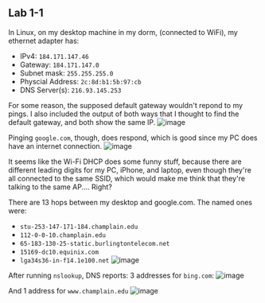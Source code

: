 ## Lab 1-1
In Linux, on my desktop machine in my dorm, (connected to WiFi), my ethernet adapter has:
- IPv4: `184.171.147.46`
- Gateway: `184.171.147.0`
- Subnet mask: `255.255.255.0`
- Physcial Address: `2c:8d:b1:5b:97:cb`
- DNS Server(s): `216.93.145.253`

For some reason, the supposed default gateway wouldn't repond to my pings. I also included the output of both ways that I thought to find the default gateway, and both show the same IP.
![image](https://user-images.githubusercontent.com/12242178/188230843-5b589229-b5f2-43c5-8875-1804fae8b403.png)

Pinging `google.com`, though, does respond, which is good since my PC does have an internet connection.
![image](https://user-images.githubusercontent.com/12242178/188231115-40e6277a-a2fd-4ff3-a006-1da8161c8832.png)

It seems like the Wi-Fi DHCP does some funny stuff, because there are different leading digits for my PC, iPhone, and laptop, even though they're all connected to the same SSID, which would make me think that they're talking to the same AP.... Right?

There are 13 hops between my desktop and google.com.
The named ones were:
- `stu-253-147-171-184.champlain.edu`
- `112-0-0-10.champlain.edu`
- `65-183-130-25-static.burlingtontelecom.net`
- `15169-dc10.equinix.com`
- `lga34s36-in-f14.1e100.net`
![image](https://user-images.githubusercontent.com/12242178/188231865-645cd709-0279-426a-8ccc-09212df30a08.png)

After running `nslookup`, DNS reports:
3 addresses for `bing.com`:
![image](https://user-images.githubusercontent.com/12242178/188232176-5550f443-2670-456c-8601-6cca1d420ac7.png)

And 1 address for `www.champlain.edu`
![image](https://user-images.githubusercontent.com/12242178/188232249-c9e0525e-5b24-4faa-8875-593e95542966.png)
